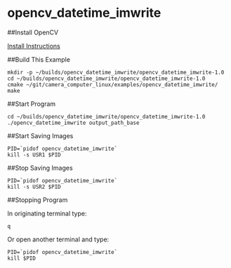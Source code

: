 opencv_datetime_imwrite
=======================

##Install OpenCV

[Install Instructions](../../INSTALL_XUBUNTU.md)

##Build This Example

```shell
mkdir -p ~/builds/opencv_datetime_imwrite/opencv_datetime_imwrite-1.0
cd ~/builds/opencv_datetime_imwrite/opencv_datetime_imwrite-1.0
cmake ~/git/camera_computer_linux/examples/opencv_datetime_imwrite/
make
```

##Start Program

```shell
cd ~/builds/opencv_datetime_imwrite/opencv_datetime_imwrite-1.0
./opencv_datetime_imwrite output_path_base
```

##Start Saving Images

```shell
PID=`pidof opencv_datetime_imwrite`
kill -s USR1 $PID
```

##Stop Saving Images

```shell
PID=`pidof opencv_datetime_imwrite`
kill -s USR2 $PID
```

##Stopping Program

In originating terminal type:

```shell
q
```

Or open another terminal and type:

```shell
PID=`pidof opencv_datetime_imwrite`
kill $PID
```
